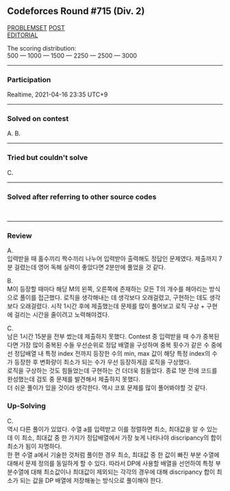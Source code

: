 ## Codeforces Round #715 (Div. 2)

[PROBLEMSET](https://codeforces.com/contest/1511)
 [POST](https://codeforces.com/topic/90245/en1)<br>
 [EDITORIAL](https://codeforces.com/blog/entry/89644)

<p>
  
The scoring distribution:<br>
500 — 1000 — 1500 — 2250 — 2500 — 3000
</p>

---

### Participation

<p>Realtime, 2021-04-16 23:35 UTC+9</p>

---

### Solved on contest

<p>A. B.</p>

---

### Tried but couldn't solve

<p>C.</p>

---

### Solved after referring to other source codes
<br>

---

### Review
<p>
A.<br>
입력받을 때 홀수끼리 짝수끼리 나누어 입력받아 출력해도 정답인 문제였다. 제출까지 7분 걸렸는데 영어 독해 실력이 좋았다면 2분만에 풀었을 것 같다.
</p>
<p>
B.<br>
M이 등장할 때마다 해당 M의 왼쪽, 오른쪽에 존재하는 모든 T의 개수를 헤아리는 방식으로 풀이를 접근했다. 로직을 생각해내는 데 생각보다 오래걸렸고, 구현하는 데도 생각보다 오래걸렸다. 시작 1시간 후에 제출했는데 문제를 많이 풀어보고 로직 구상 + 구현에 걸리는 시간을 줄이려고 노력해야겠다.
</p>
<p>
C.<br>
남은 1시간 15분을 전부 썼는데 제출하지 못했다. Contest 중 입력받을 때 수가 중복된다면 가장 많이 중복된 수들 우선순위로 정답 배열을 구성하며 중복 횟수가 같은 수 중에선 정답배열 내 특정 index 전까지 등장한 수의 min, max 값이 해당 특정 index의 수가 등장한 후 변화량이 최소가 되는 수가 우선 등장하게끔 로직을 구상했다.<br>
로직을 구상하는 것도 힘들었는데 구현하는 건 더더욱 힘들었다. 종료 1분 전에 코드를 완성했는데 검토 중 문제를 발견해서 제출하지 못했다.<br>
더 쉬운 풀이가 있을 것이라 생각한다. 역시 코포 문제를 많이 풀어봐야할 것 같다.
</p>

### Up-Solving
<p>
C.<br>
역시 다른 풀이가 있었다. 수열 a를 입력받고 이를 정렬하면 최소, 최대값을 알 수 있는데 이 최소, 최대값 중 한 가지가 정답배열에서 가장 늦게 나타나야 discripancy의 합이 최소가 됨이 자명하다.<br>
한 편 수열 a에서 기술한 것처럼 풀이한 경우 최소, 최대값 중 한 값이 빠진 부분 수열에 대해서 문제 정의를 동일하게 할 수 있다. 따라서 DP에 사용할 배열을 선언하여 특정 부분수열에 대해 최소값이나 최대값이 제외되는 각각의 경우에 대해 discripancy 합이 최소가 되는 값을 DP 배열에 저장해놓는 방식으로 풀이해야 한다.
</p>